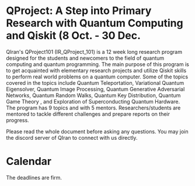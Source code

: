 # QProject: A Step into Primary Research with Quantum Computing and Qiskit (8 Oct. - 30 Dec.
QIran's QProject101 (IR_QProject_101) is a 12 week long research program designed for the students and newcomers to the field of quantum computing and quantum programming. The main purpose of this program is to get acquainted with elementary research projects and utilize Qiskit skills to perform real world problems on a quantum computer. Some of the topics covered in the topics include Quantum Teleportation, Variational Quantum Eigensolver, Quantum Image Processing, Quantum Generative Adversarial Networks, Quantum Random Walks, Quantum Key Distribution, Quantum Game Theory , and Exploration of Superconducting Quantum Hardware. The program has 9 topics and with 5 mentors. Researchers/students are mentored to tackle different challenges and prepare reports on their progress.

Please read the whole document before asking any questions. You may join the discord server of QIran to connect with us directly.

# Calendar
The deadlines are firm.
